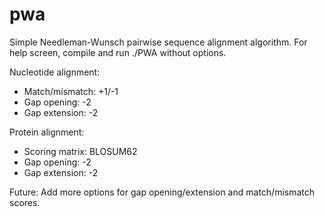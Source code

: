 # pwa
Simple Needleman-Wunsch pairwise sequence alignment algorithm.
For help screen, compile and run ./PWA without options.

Nucleotide alignment:
- Match/mismatch: +1/-1
- Gap opening: -2
- Gap extension: -2

Protein alignment:
- Scoring matrix: BLOSUM62
- Gap opening: -2
- Gap extension: -2

Future: Add more options for gap opening/extension and match/mismatch scores.
